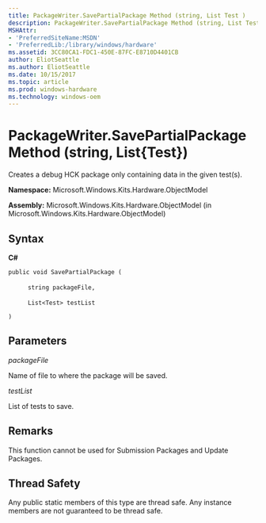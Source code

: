 ```yaml
---
title: PackageWriter.SavePartialPackage Method (string, List Test )
description: PackageWriter.SavePartialPackage Method (string, List Test )
MSHAttr:
- 'PreferredSiteName:MSDN'
- 'PreferredLib:/library/windows/hardware'
ms.assetid: 3CC80CA1-FDC1-450E-87FC-E8710D4401CB
author: EliotSeattle
ms.author: EliotSeattle
ms.date: 10/15/2017
ms.topic: article
ms.prod: windows-hardware
ms.technology: windows-oem
---
```


# PackageWriter.SavePartialPackage Method (string, List{Test})


Creates a debug HCK package only containing data in the given test(s).

**Namespace:** Microsoft.Windows.Kits.Hardware.ObjectModel

**Assembly:** Microsoft.Windows.Kits.Hardware.ObjectModel (in Microsoft.Windows.Kits.Hardware.ObjectModel)

## <span id="Syntax"></span><span id="syntax"></span><span id="SYNTAX"></span>Syntax


**C#**

`public void SavePartialPackage (`

          `string packageFile,`

          `List<Test> testList`

`)`

## <span id="Parameters"></span><span id="parameters"></span><span id="PARAMETERS"></span>Parameters


*packageFile*

Name of file to where the package will be saved.

*testList*

List of tests to save.

## <span id="Remarks"></span><span id="remarks"></span><span id="REMARKS"></span>Remarks


This function cannot be used for Submission Packages and Update Packages.

## <span id="Thread_Safety"></span><span id="thread_safety"></span><span id="THREAD_SAFETY"></span>Thread Safety


Any public static members of this type are thread safe. Any instance members are not guaranteed to be thread safe.

 

 







